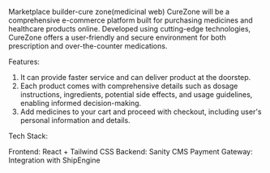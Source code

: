 Marketplace builder-cure zone(medicinal web)
CureZone will be a comprehensive e-commerce platform built for purchasing medicines and healthcare products online. Developed using cutting-edge technologies, CureZone offers a user-friendly and secure environment for both prescription and over-the-counter medications.

Features:
1. It can provide faster service and can deliver product at the doorstep.
2. Each product comes with comprehensive details such as dosage instructions, ingredients, potential side effects, and usage guidelines, enabling informed decision-making.
2. Add medicines to your cart and proceed with checkout, including user's personal information and details.



Tech Stack:

Frontend: React + Tailwind CSS
Backend: Sanity CMS
Payment Gateway: Integration with ShipEngine